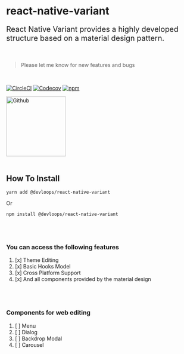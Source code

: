 # react-native-variant

<p style="font-size:20px">
  React Native Variant provides a highly developed structure based on a material
  design pattern.
</p>
<br />

> Please let me know for new features and bugs

<br />

[![CircleCI](https://img.shields.io/circleci/project/github/meftunca/react-native-variant/master.svg)](https://circleci.com/gh/meftunca/react-native-variant)
[![Codecov](https://img.shields.io/codecov/c/github/meftunca/react-native-variant.svg)](https://codecov.io/gh/meftunca/react-native-variant)
[![npm](https://img.shields.io/npm/v/@devloops/react-native-variant)](https://www.npmjs.com/@devloops/react-native-variant)

<a href="https://github.com/meftunca/react-native-variant">
    <img src="https://miro.medium.com/max/1125/1*wotzQboYWAfaj-7bvGNIkQ.png"
     alt="Github"
     width="160" />
</a>    
<br />
<br />

## How To Install

```shell dark
yarn add @devloops/react-native-variant
```

Or

```shell dark
npm install @devloops/react-native-variant
```

<br />
<br />

### You can access the following features

1. [x] Theme Editing
2. [x] Basic Hooks Model
3. [x] Cross Platform Support
4. [x] And all components provided by the material design

<br />
<br />

### Components for web editing

1. [ ] Menu
2. [ ] Dialog
3. [ ] Backdrop Modal
4. [ ] Carousel
